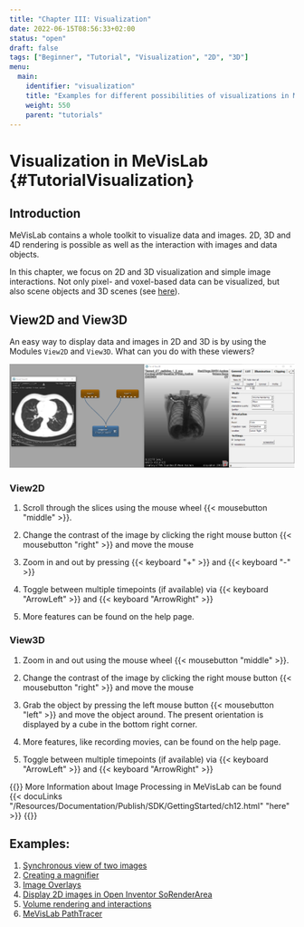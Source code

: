 ```yaml
---
title: "Chapter III: Visualization"
date: 2022-06-15T08:56:33+02:00
status: "open"
draft: false
tags: ["Beginner", "Tutorial", "Visualization", "2D", "3D"]
menu: 
  main:
    identifier: "visualization"
    title: "Examples for different possibilities of visualizations in MeVisLab."
    weight: 550
    parent: "tutorials"
---
```

# Visualization in MeVisLab {#TutorialVisualization}
## Introduction
MeVisLab contains a whole toolkit to visualize data and images. 2D, 3D and 4D rendering is possible as well as the interaction with images and data objects.

In this chapter, we focus on 2D and 3D visualization and simple image interactions. Not only pixel- and voxel-based data can be visualized, but also scene objects and 3D scenes (see [here](/tutorials/openinventor#TutorialOpenInventorModules)).

## View2D and View3D

An easy way to display data and images in 2D and 3D is by using the Modules `View2D` and `View3D`. What can you do with these viewers?

![View2D and View3D](/images/tutorials/visualization/V0.png "View2D and View3D")

### View2D

1. Scroll through the slices using the mouse wheel {{< mousebutton "middle" >}}.

2. Change the contrast of the image by clicking the right mouse button {{< mousebutton "right" >}} and move the mouse

3. Zoom in and out by pressing {{< keyboard "+" >}} and {{< keyboard "-" >}}

4. Toggle between multiple timepoints (if available) via {{< keyboard "ArrowLeft" >}} and {{< keyboard "ArrowRight" >}}

5. More features can be found on the help page.

### View3D

1. Zoom in and out using the mouse wheel {{< mousebutton "middle" >}}.

2. Change the contrast of the image by clicking the right mouse button {{< mousebutton "right" >}} and move the mouse

3. Grab the object by pressing the left mouse button {{< mousebutton "left" >}} and move the object around. The present orientation is displayed by a cube in the bottom right corner.

4. More features, like recording movies, can be found on the help page.

5. Toggle between multiple timepoints (if available) via {{< keyboard "ArrowLeft" >}} and {{< keyboard "ArrowRight" >}}

{{<alert class="info" caption="Additional Information">}}
More Information about Image Processing in MeVisLab can be found {{< docuLinks "/Resources/Documentation/Publish/SDK/GettingStarted/ch12.html" "here" >}}
{{</alert>}}

## Examples:
1. [Synchronous view of two images](/tutorials/visualization/visualizationexample1)
2. [Creating a magnifier](/tutorials/visualization/visualizationexample2)
3. [Image Overlays](/tutorials/visualization/visualizationexample3)
4. [Display 2D images in Open Inventor SoRenderArea](/tutorials/visualization/visualizationexample4)
5. [Volume rendering and interactions](/tutorials/visualization/visualizationexample5)
6. [MeVisLab PathTracer](/tutorials/visualization/visualizationexample6)